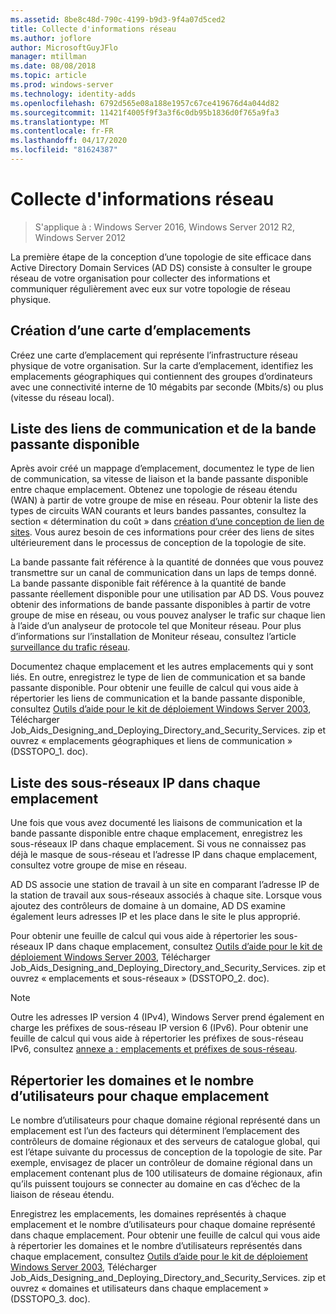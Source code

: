 ```yaml
---
ms.assetid: 8be8c48d-790c-4199-b9d3-9f4a07d5ced2
title: Collecte d'informations réseau
ms.author: joflore
author: MicrosoftGuyJFlo
manager: mtillman
ms.date: 08/08/2018
ms.topic: article
ms.prod: windows-server
ms.technology: identity-adds
ms.openlocfilehash: 6792d565e08a188e1957c67ce419676d4a044d82
ms.sourcegitcommit: 11421f4005f9f3a3f6c0db95b1836d0f765a9fa3
ms.translationtype: MT
ms.contentlocale: fr-FR
ms.lasthandoff: 04/17/2020
ms.locfileid: "81624387"
---
```

# <a name="collecting-network-information"></a>Collecte d'informations réseau

> S'applique à : Windows Server 2016, Windows Server 2012 R2, Windows Server 2012

La première étape de la conception d’une topologie de site efficace dans Active Directory Domain Services (AD DS) consiste à consulter le groupe réseau de votre organisation pour collecter des informations et communiquer régulièrement avec eux sur votre topologie de réseau physique.

## <a name="creating-a-location-map"></a>Création d’une carte d’emplacements

Créez une carte d’emplacement qui représente l’infrastructure réseau physique de votre organisation. Sur la carte d’emplacement, identifiez les emplacements géographiques qui contiennent des groupes d’ordinateurs avec une connectivité interne de 10 mégabits par seconde (Mbits/s) ou plus (vitesse du réseau local).

## <a name="listing-communication-links-and-available-bandwidth"></a>Liste des liens de communication et de la bande passante disponible

Après avoir créé un mappage d’emplacement, documentez le type de lien de communication, sa vitesse de liaison et la bande passante disponible entre chaque emplacement. Obtenez une topologie de réseau étendu (WAN) à partir de votre groupe de mise en réseau. Pour obtenir la liste des types de circuits WAN courants et leurs bandes passantes, consultez la section « détermination du coût » dans [création d’une conception de lien de sites](../../ad-ds/plan/Creating-a-Site-Link-Design.md). Vous aurez besoin de ces informations pour créer des liens de sites ultérieurement dans le processus de conception de la topologie de site.

La bande passante fait référence à la quantité de données que vous pouvez transmettre sur un canal de communication dans un laps de temps donné. La bande passante disponible fait référence à la quantité de bande passante réellement disponible pour une utilisation par AD DS. Vous pouvez obtenir des informations de bande passante disponibles à partir de votre groupe de mise en réseau, ou vous pouvez analyser le trafic sur chaque lien à l’aide d’un analyseur de protocole tel que Moniteur réseau. Pour plus d’informations sur l’installation de Moniteur réseau, consultez l’article [surveillance du trafic réseau](https://docs.microsoft.com/previous-versions/windows/it-pro/windows-server-2003/cc783075(v=ws.10)).

Documentez chaque emplacement et les autres emplacements qui y sont liés. En outre, enregistrez le type de lien de communication et sa bande passante disponible. Pour obtenir une feuille de calcul qui vous aide à répertorier les liens de communication et la bande passante disponible, consultez [Outils d’aide pour le kit de déploiement Windows Server 2003](https://microsoft.com/download/details.aspx?id=9608), Télécharger Job_Aids_Designing_and_Deploying_Directory_and_Security_Services. zip et ouvrez « emplacements géographiques et liens de communication » (DSSTOPO_1. doc).

## <a name="listing-ip-subnets-within-each-location"></a>Liste des sous-réseaux IP dans chaque emplacement

Une fois que vous avez documenté les liaisons de communication et la bande passante disponible entre chaque emplacement, enregistrez les sous-réseaux IP dans chaque emplacement. Si vous ne connaissez pas déjà le masque de sous-réseau et l’adresse IP dans chaque emplacement, consultez votre groupe de mise en réseau.

AD DS associe une station de travail à un site en comparant l’adresse IP de la station de travail aux sous-réseaux associés à chaque site. Lorsque vous ajoutez des contrôleurs de domaine à un domaine, AD DS examine également leurs adresses IP et les place dans le site le plus approprié.

Pour obtenir une feuille de calcul qui vous aide à répertorier les sous-réseaux IP dans chaque emplacement, consultez [Outils d’aide pour le kit de déploiement Windows Server 2003](https://microsoft.com/download/details.aspx?id=9608), Télécharger Job_Aids_Designing_and_Deploying_Directory_and_Security_Services. zip et ouvrez « emplacements et sous-réseaux » (DSSTOPO_2. doc).

> [!NOTE]
> Outre les adresses IP version 4 (IPv4), Windows Server prend également en charge les préfixes de sous-réseau IP version 6 (IPv6). Pour obtenir une feuille de calcul qui vous aide à répertorier les préfixes de sous-réseau IPv6, consultez [annexe a : emplacements et préfixes de sous-réseau](../../ad-ds/plan/Appendix-A--Locations-and-Subnet-Prefixes.md).

## <a name="listing-domains-and-number-of-users-for-each-location"></a>Répertorier les domaines et le nombre d’utilisateurs pour chaque emplacement

Le nombre d’utilisateurs pour chaque domaine régional représenté dans un emplacement est l’un des facteurs qui déterminent l’emplacement des contrôleurs de domaine régionaux et des serveurs de catalogue global, qui est l’étape suivante du processus de conception de la topologie de site. Par exemple, envisagez de placer un contrôleur de domaine régional dans un emplacement contenant plus de 100 utilisateurs de domaine régionaux, afin qu’ils puissent toujours se connecter au domaine en cas d’échec de la liaison de réseau étendu.

Enregistrez les emplacements, les domaines représentés à chaque emplacement et le nombre d’utilisateurs pour chaque domaine représenté dans chaque emplacement. Pour obtenir une feuille de calcul qui vous aide à répertorier les domaines et le nombre d’utilisateurs représentés dans chaque emplacement, consultez [Outils d’aide pour le kit de déploiement Windows Server 2003](https://microsoft.com/download/details.aspx?id=9608), Télécharger Job_Aids_Designing_and_Deploying_Directory_and_Security_Services. zip et ouvrez « domaines et utilisateurs dans chaque emplacement » (DSSTOPO_3. doc).
